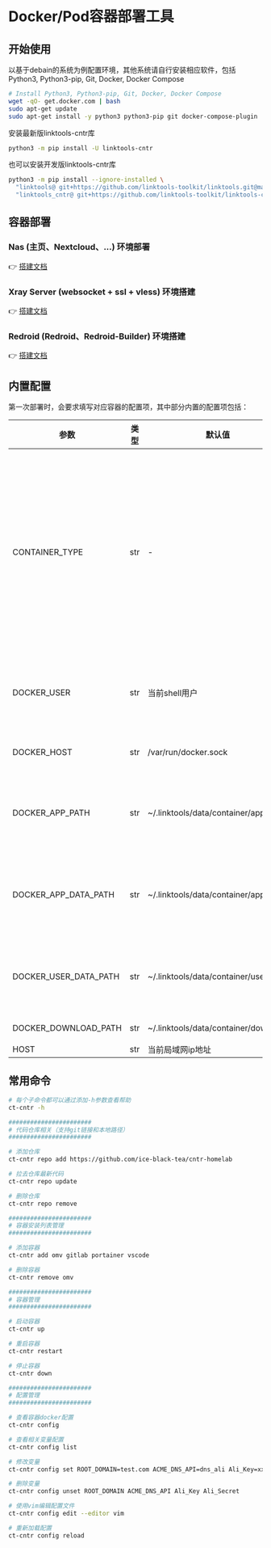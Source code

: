 # Docker/Pod容器部署工具

## 开始使用

以基于debain的系统为例配置环境，其他系统请自行安装相应软件，包括Python3, Python3-pip, Git, Docker, Docker Compose

```bash
# Install Python3, Python3-pip, Git, Docker, Docker Compose
wget -qO- get.docker.com | bash
sudo apt-get update
sudo apt-get install -y python3 python3-pip git docker-compose-plugin
```

安装最新版linktools-cntr库

```bash
python3 -m pip install -U linktools-cntr
```

也可以安装开发版linktools-cntr库
```bash
python3 -m pip install --ignore-installed \
  "linktools@ git+https://github.com/linktools-toolkit/linktools.git@master" \
  "linktools_cntr@ git+https://github.com/linktools-toolkit/linktools-cntr.git@master"
```

## 容器部署

### Nas (主页、Nextcloud、...) 环境部署

👉 [搭建文档](https://github.com/ice-black-tea/cntr-homelab/blob/master/500-omv/README.md)

### Xray Server (websocket + ssl + vless) 环境搭建

👉 [搭建文档](https://github.com/ice-black-tea/cntr-homelab/blob/master/220-xray-server/README.md)

### Redroid (Redroid、Redroid-Builder) 环境搭建

👉 [搭建文档](https://github.com/redroid-rockchip)

## 内置配置

第一次部署时，会要求填写对应容器的配置项，其中部分内置的配置项包括：

| 参数                    | 类型  | 默认值                                   | 描述                                                                                                                       |
|-----------------------|-----|---------------------------------------|--------------------------------------------------------------------------------------------------------------------------|
| CONTAINER_TYPE        | str | -                                     | 可选项<br/>1. docker: 使用root权限docker daemon<br/>2. docker-rootless: 使用rootless模式docker daemon<br/> 3. podman: 使用podman<br/> |
| DOCKER_USER           | str | 当前shell用户                             | 部分容器rootless模式的容器以此用户权限运行                                                                                                |
| DOCKER_HOST           | str | /var/run/docker.sock                  | docker daemon进程的 url                                                                                                     |
| DOCKER_APP_PATH       | str | ~/.linktools/data/container/app       | 容器数据持久化目录，强烈建议指定到固态硬盘中                                                                                                   |
| DOCKER_APP_DATA_PATH  | str | ~/.linktools/data/container/app_data  | 不会频繁读写的容器数据持久化目录，可以放在机械硬盘中                                                                                               |
| DOCKER_USER_DATA_PATH | str | ~/.linktools/data/container/user_data | 重要用户数据目录，强烈推荐指定到nas专用硬盘中                                                                                                 |
| DOCKER_DOWNLOAD_PATH  | str | ~/.linktools/data/container/download  | 下载数据目录                                                                                                                   |
| HOST                  | str | 当前局域网ip地址                             |                                                                                                                          |

## 常用命令

```bash
# 每个子命令都可以通过添加-h参数查看帮助
ct-cntr -h

#######################
# 代码仓库相关（支持git链接和本地路径）
#######################

# 添加仓库
ct-cntr repo add https://github.com/ice-black-tea/cntr-homelab 

# 拉去仓库最新代码
ct-cntr repo update

# 删除仓库
ct-cntr repo remove

#######################
# 容器安装列表管理
#######################

# 添加容器
ct-cntr add omv gitlab portainer vscode

# 删除容器
ct-cntr remove omv

#######################
# 容器管理
#######################

# 启动容器
ct-cntr up

# 重启容器
ct-cntr restart

# 停止容器
ct-cntr down

#######################
# 配置管理
#######################

# 查看容器docker配置
ct-cntr config

# 查看相关变量配置
ct-cntr config list

# 修改变量
ct-cntr config set ROOT_DOMAIN=test.com ACME_DNS_API=dns_ali Ali_Key=xxx Ali_Secret=yyy

# 删除变量
ct-cntr config unset ROOT_DOMAIN ACME_DNS_API Ali_Key Ali_Secret

# 使用vim编辑配置文件
ct-cntr config edit --editor vim

# 重新加载配置
ct-cntr config reload 
```

